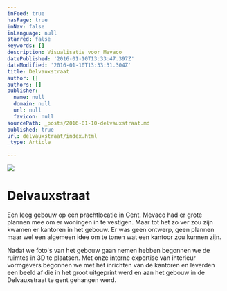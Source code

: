 ```yaml
---
inFeed: true
hasPage: true
inNav: false
inLanguage: null
starred: false
keywords: []
description: Visualisatie voor Mevaco
datePublished: '2016-01-10T13:33:47.397Z'
dateModified: '2016-01-10T13:33:31.304Z'
title: Delvauxstraat
author: []
authors: []
publisher:
  name: null
  domain: null
  url: null
  favicon: null
sourcePath: _posts/2016-01-10-delvauxstraat.md
published: true
url: delvauxstraat/index.html
_type: Article

---
```

![](https://the-grid-user-content.s3-us-west-2.amazonaws.com/f606003d-f365-407a-b81c-04a565f7ee48.jpg)

# Delvauxstraat

Een leeg gebouw op een prachtlocatie in Gent. Mevaco had er grote plannen mee om er woningen in te vestigen. Maar tot het zo ver zou zijn kwamen er kantoren in het gebouw. Er was geen ontwerp, geen plannen maar wel een algemeen idee om te tonen wat een kantoor zou kunnen zijn.

Nadat we foto's van het gebouw gaan nemen hebben begonnen we de ruimtes in 3D te plaatsen. Met onze interne expertise van interieur vormgevers begonnen we met het inrichten van de kantoren en leverden een beeld af die in het groot uitgeprint werd en aan het gebouw in de Delvauxstraat te gent gehangen werd.